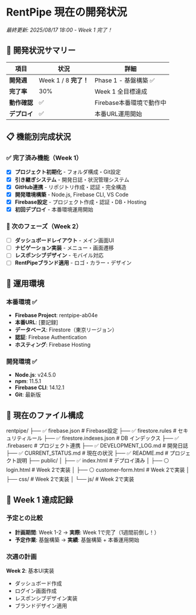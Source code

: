 # RentPipe 現在の開発状況

*最終更新: 2025/08/17 18:00 - Week 1 完了！*

## 🎯 開発状況サマリー

| 項目 | 状況 | 詳細 |
|------|------|------|
| **開発週** | Week 1 / 8 **完了！** | Phase 1 - 基盤構築 ✅ |
| **完了率** | 30% | Week 1 全目標達成 |
| **動作確認** | ✅ | Firebase本番環境で動作中 |
| **デプロイ** | ✅ | 本番URL運用開始 |

## 📋 機能別完成状況

### ✅ 完了済み機能（Week 1）
- [x] **プロジェクト初期化** - フォルダ構成・Git設定
- [x] **引き継ぎシステム** - 開発日誌・状況管理システム
- [x] **GitHub連携** - リポジトリ作成・認証・完全構造
- [x] **開発環境構築** - Node.js, Firebase CLI, VS Code
- [x] **Firebase設定** - プロジェクト作成・認証・DB・Hosting
- [x] **初回デプロイ** - 本番環境運用開始

### 🚀 次のフェーズ（Week 2）
- [ ] **ダッシュボードレイアウト** - メイン画面UI
- [ ] **ナビゲーション実装** - メニュー・画面遷移
- [ ] **レスポンシブデザイン** - モバイル対応
- [ ] **RentPipeブランド適用** - ロゴ・カラー・デザイン

## 🔧 運用環境

### 本番環境 ✅
- **Firebase Project**: rentpipe-ab04e
- **本番URL**: [要記録]
- **データベース**: Firestore（東京リージョン）
- **認証**: Firebase Authentication
- **ホスティング**: Firebase Hosting

### 開発環境 ✅
- **Node.js**: v24.5.0
- **npm**: 11.5.1
- **Firebase CLI**: 14.12.1
- **Git**: 最新版

## 📁 現在のファイル構成
rentpipe/
├── ✅ firebase.json         # Firebase設定
├── ✅ firestore.rules       # セキュリティルール
├── ✅ firestore.indexes.json # DB インデックス
├── ✅ .firebaserc          # プロジェクト連携
├── ✅ DEVELOPMENT_LOG.md   # 開発日誌
├── ✅ CURRENT_STATUS.md    # 現在の状況
├── ✅ README.md            # プロジェクト説明
├── public/
│   ├── ✅ index.html       # デプロイ済み
│   ├── ⚪ login.html       # Week 2で実装
│   ├── ⚪ customer-form.html # Week 2で実装
│   ├── css/                # Week 2で実装
│   └── js/                 # Week 2で実装

## 🎊 Week 1 達成記録

### 予定との比較
- **計画期間**: Week 1-2 → **実際**: Week 1で完了（1週間前倒し！）
- **予定作業**: 基盤構築 → **実績**: 基盤構築 + 本番運用開始

### 次週の計画
**Week 2**: 基本UI実装
- ダッシュボード作成
- ログイン画面作成
- レスポンシブデザイン実装
- ブランドデザイン適用
